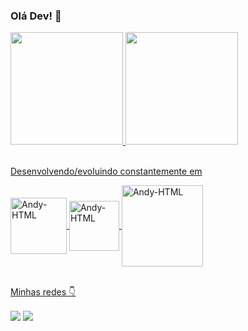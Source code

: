 ### Olá Dev! 👋
<div>
  <a href="https://github.com/Akame7Anderson">
  <img height="180px" src="https://github-readme-stats.vercel.app/api?username=Akame7Anderson&show_icons=true&theme=radical"/>
  <img height="180px" src="https://github-readme-stats.vercel.app/api/top-langs/?username=Akame7Anderson&layout=compact&theme=radical"/>
</div>

<div><br>
  <p>Desenvolvendo/evoluindo constantemente em</p>
  <img align="center" alt="Andy-HTML" heigth="80" width="90" src="https://img.shields.io/badge/HTML5-E34F26?style=for-the-badge&logo=html5&logoColor=white" />
  <img align="center" alt="Andy-HTML" heigth="70" width="80" src="https://img.shields.io/badge/CSS3-1572B6?style=for-the-badge&logo=css3&logoColor=white" />
  <img align="center" alt="Andy-HTML" heigth="120" width="130" src="https://img.shields.io/badge/JavaScript-F7DF1E?style=for-the-badge&logo=javascript&logoColor=black" />
</div>
<br>
<div>
  <p>Minhas redes 👇</p>
  <a href="http://www.instagram.com/ander_petry/" target="_blank"><img align="center" src="https://img.shields.io/badge/Instagram-E4405F?style=for-the-badge&logo=instagram&logoColor=white" target="_blank"></a>
  <a href="http://www.linkedin.com/in/anderson-petry-8114381a5/" target="_blank"><img align="center" src="https://img.shields.io/badge/LinkedIn-0077B5?style=for-the-badge&logo=linkedin&logoColor=white" target="_blank"></a>
</div>
